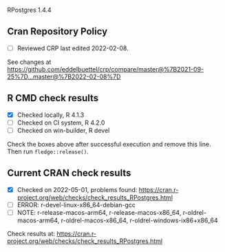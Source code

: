 RPostgres 1.4.4

## Cran Repository Policy

- [ ] Reviewed CRP last edited 2022-02-08.

See changes at https://github.com/eddelbuettel/crp/compare/master@%7B2021-09-25%7D...master@%7B2022-02-08%7D

## R CMD check results

- [x] Checked locally, R 4.1.3
- [ ] Checked on CI system, R 4.2.0
- [ ] Checked on win-builder, R devel

Check the boxes above after successful execution and remove this line. Then run `fledge::release()`.

## Current CRAN check results

- [x] Checked on 2022-05-01, problems found: https://cran.r-project.org/web/checks/check_results_RPostgres.html
- [ ] ERROR: r-devel-linux-x86_64-debian-gcc
- [ ] NOTE: r-release-macos-arm64, r-release-macos-x86_64, r-oldrel-macos-arm64, r-oldrel-macos-x86_64, r-oldrel-windows-ix86+x86_64

Check results at: https://cran.r-project.org/web/checks/check_results_RPostgres.html
